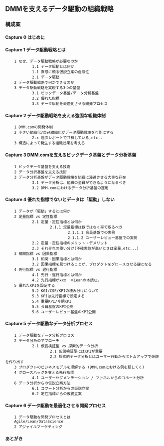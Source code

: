 ## DMMを支えるデータ駆動の組織戦略

### 構成案

#### Capture 0 はじめに

#### Capture 1 データ駆動戦略とは
        1 なぜ、データ駆動戦略が必要なのか
                1.1 データ駆動とは何か
                1.1 直感に頼る仮説立案の危険性
                2.1 データ駆動
        2 データ駆動戦略で何ができるのか
        3 データ駆動戦略を実現する3つの基盤
                3.1 ビックデータ基盤/データ分析基盤
                3.2 優れた指標
                3.3 データ駆動を最適化させる開発プロセス
        
#### Capture 2 データ駆動戦略を支える強固な組織体制
        1 DMM.comの開発体制
        2 小さい組織化/自己組織化がデータ駆動戦略を可能にする
                2.x 週次レポートで共有している,etc..
        3 構造によって発生する組織効果を考える
        
#### Capture 3 DMM.comを支えるビックデータ基盤とデータ分析基盤
        1 ビックデータ基盤を支える技術
        2 データ分析基盤を支える技術
        3 データ分析基盤がデータ駆動戦略を組織に浸透させる大事な存在
                3.1 データ分析は、組織の全員ができるようになるべき
                3.2 DMM.comにおけるデータ分析基盤の運用
                
#### Capture 4 優れた指標でないとデータは「駆動」しない
        1 データが「駆動」するとは何か
        2 定量指標 vs 定性指標
                2.1 定量・定性指標とは何か
                        2.1.1 定量指標は数ではなく率で取るべき
                                2.1.1.1 会員基盤での実例
                                2.1.1.2 ユーザーレビュー基盤での実例
                2.2 定量・定性指標のメリット・デメリット
                2.3 それぞれの使い分け(不確実性が高いときは定量,etc...)
        3 相関指標 vs 因果指標
                3.1 相関・因果指標とは何か
                3.2 因果指標を見つけることが、プロダクトをグロースさせる鍵となる
        4 先行指標 vs 遅行指標
                4.1 先行・遅行指標とは何か
                4.2 先行指標がxxx  ※Leanの本読む。
        5 優れたKPIを設定する
                5.2 KGI/CSF/KPIの棲み分けについて
                5.3 KPIは先行指標で設定する
                5.4 重要KPI/今期KPI
                5.5 会員基盤のKPI公開
                5.6 ユーザーレビュー基盤のKPI公開
          
        
#### Capture 5 データ駆動なデータ分析プロセス
        1 データ駆動なデータ分析プロセス
        2 データ分析のアプローチ
                2.1 仮説検証型 vs 探索的データ分析
                        2.1 仮説検証型にはKPIが重要
                        2.2 探索的データ分析とはユーザー行動からボトムアップで仮説を作り出す
        3 プロダクトのビジネスモデルを理解する (DMM.comにおける例を題してく)
        4 グロースハックを支える先行指標
                4.1 ユーザーセグメンテーション / ファネルからのコホート分析
        6 データ分析からの仮説立案方法
                6.1 コフート分析からの仮説立案
                6.2 定性指標からの仮説立案
        
#### Capture 6 データ駆動を最適化させる開発プロセス
        1 データ駆動な開発プロセスとは 
        Agile/Lean/DataScience
        2 アジャイルマーケティング
        
        
####  あとがき
